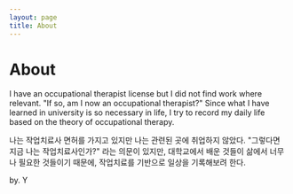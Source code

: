```yaml
---
layout: page
title: About
---
```

# About

I have an occupational therapist license but I did not find work where relevant. "If so, am I now an occupational therapist?"
Since what I have learned in university is so necessary in life, I try to record my daily life based on the theory of occupational therapy.

나는 작업치료사 면허를 가지고 있지만 나는 관련된 곳에 취업하지 않았다. "그렇다면 지금 나는 작업치료사인가?" 라는 의문이 있지만, 대학교에서 배운 것들이 삶에서 너무나 필요한  것들이기 때문에, 작업치료를 기반으로 일상을 기록해보려 한다.

by. Y
